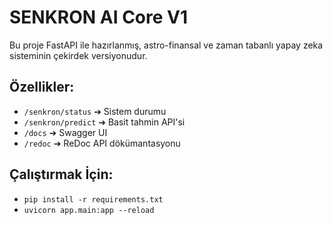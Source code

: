 # SENKRON AI Core V1

Bu proje FastAPI ile hazırlanmış, astro-finansal ve zaman tabanlı yapay zeka sisteminin çekirdek versiyonudur.

## Özellikler:
- `/senkron/status` ➔ Sistem durumu
- `/senkron/predict` ➔ Basit tahmin API'si
- `/docs` ➔ Swagger UI
- `/redoc` ➔ ReDoc API dökümantasyonu

## Çalıştırmak İçin:
- `pip install -r requirements.txt`
- `uvicorn app.main:app --reload`
